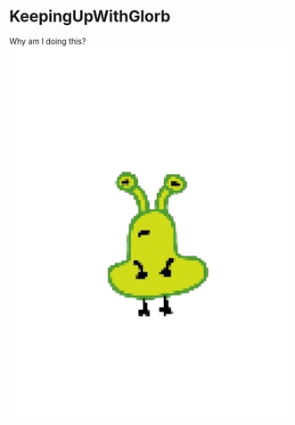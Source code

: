 # KeepingUpWithGlorb
Why am I doing this?
<img src="https://github.com/andreascalzo99/KeepingUpWithGlorb/blob/main/assets/player/photo_2024-01-27_19-38-54-removebg-preview.png" width="500">  
